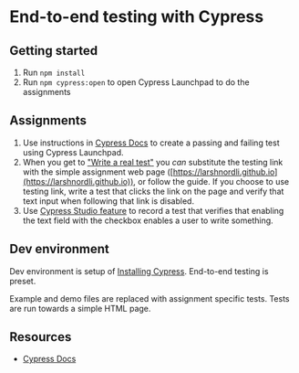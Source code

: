# End-to-end testing with Cypress

## Getting started
1. Run `npm install`
2. Run `npm cypress:open` to open Cypress Launchpad to do the assignments

## Assignments
1. Use instructions in [Cypress Docs](https://docs.cypress.io/guides/end-to-end-testing/writing-your-first-end-to-end-test) to create a passing and failing test using Cypress Launchpad.
2. When you get to ["Write a real test"](https://docs.cypress.io/guides/end-to-end-testing/writing-your-first-end-to-end-test#Write-a-real-test) you *can* substitute the testing link with the simple assignment web page ([https://larshnordli.github.io](https://larshnordli.github.io)), or follow the guide. If you choose to use testing link, write a test that clicks the link on the page and verify that text input when following that link is disabled.
3. Use [Cypress Studio feature](https://docs.cypress.io/guides/references/cypress-studio) to record a test that verifies that enabling the text field with the checkbox enables a user to write something.

## Dev environment
Dev environment is setup of [Installing Cypress](https://docs.cypress.io/guides/getting-started/installing-cypress). End-to-end testing is preset.

Example and demo files are replaced with assignment specific tests. Tests are run towards a simple HTML page.

## Resources
- [Cypress Docs](https://docs.cypress.io/)